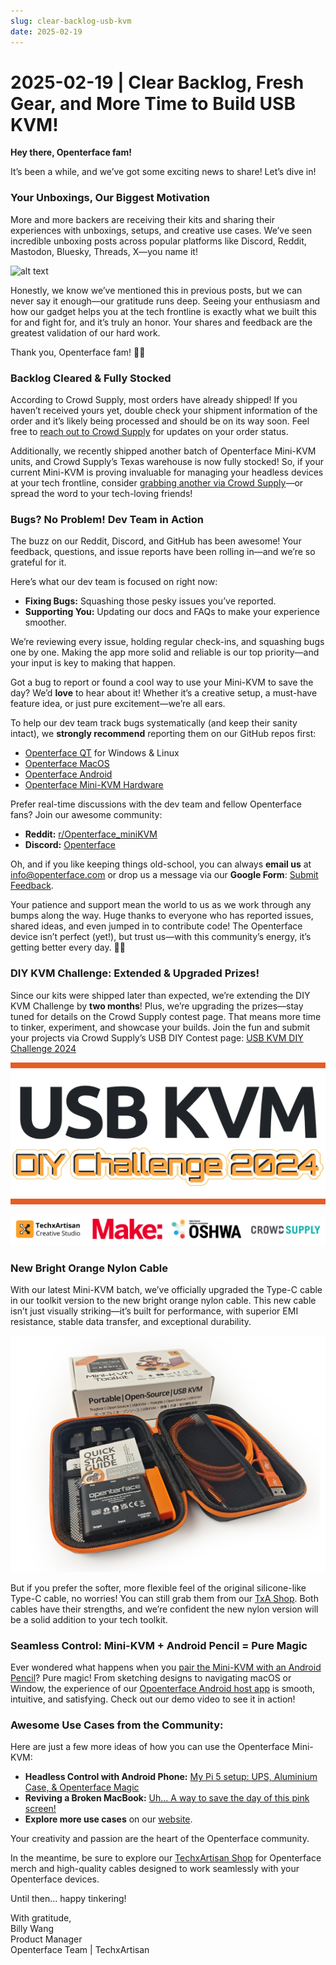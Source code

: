 ```yaml
---
slug: clear-backlog-usb-kvm
date: 2025-02-19
---
```


# 2025-02-19 | Clear Backlog, Fresh Gear, and More Time to Build USB KVM!

**Hey there, Openterface fam!**

It’s been a while, and we’ve got some exciting news to share! Let’s dive in!

### Your Unboxings, Our Biggest Motivation

More and more backers are receiving their kits and sharing their experiences with unboxings, setups, and creative use cases. We’ve seen incredible unboxing posts across popular platforms like Discord, Reddit, Mastodon, Bluesky, Threads, X—you name it!

![alt text](../pic/250219-sharing.gif)

Honestly, we know we’ve mentioned this in previous posts, but we can never say it enough—our gratitude runs deep. Seeing your enthusiasm and how our gadget helps you at the tech frontline is exactly what we built this for and fight for, and it’s truly an honor. Your shares and feedback are the greatest validation of our hard work.

Thank you, Openterface fam! 🚀💙

### **Backlog Cleared & Fully Stocked**

According to Crowd Supply, most orders have already shipped! If you haven’t received yours yet, double check your shipment information of the order and it’s likely being processed and should be on its way soon. Feel free to [reach out to Crowd Supply](https://www.crowdsupply.com/contact) for updates on your order status.

Additionally, we recently shipped another batch of Openterface Mini-KVM units, and Crowd Supply’s Texas warehouse is now fully stocked! So, if your current Mini-KVM is proving invaluable for managing your headless devices at your tech frontline, consider [grabbing another via Crowd Supply](https://www.crowdsupply.com/techxartisan/openterface-mini-kvm)—or spread the word to your tech-loving friends!

### **Bugs? No Problem! Dev Team in Action**  

The buzz on our Reddit, Discord, and GitHub has been awesome! Your feedback, questions, and issue reports have been rolling in—and we’re so grateful for it.

Here’s what our dev team is focused on right now:

- **Fixing Bugs:** Squashing those pesky issues you’ve reported.  
- **Supporting You:** Updating our docs and FAQs to make your experience smoother.  

We’re reviewing every issue, holding regular check-ins, and squashing bugs one by one. Making the app more solid and reliable is our top priority—and your input is key to making that happen.  

Got a bug to report or found a cool way to use your Mini-KVM to save the day? We’d **love** to hear about it! Whether it’s a creative setup, a must-have feature idea, or just pure excitement—we’re all ears.  

To help our dev team track bugs systematically (and keep their sanity intact), we **strongly recommend** reporting them on our GitHub repos first:

- [Openterface QT](https://github.com/TechxArtisanStudio/Openterface_QT) for Windows & Linux
- [Openterface MacOS](https://github.com/TechxArtisanStudio/Openterface_MacOS)
- [Openterface Android](https://github.com/TechxArtisanStudio/Openterface_Android)
- [Openterface Mini-KVM Hardware](https://github.com/TechxArtisanStudio/Openterface_Mini-KVM_Hardware)

Prefer real-time discussions with the dev team and fellow Openterface fans? Join our awesome community:

- **Reddit:** [r/Openterface_miniKVM](https://openterface.com/reddit)  
- **Discord:** [Openterface](https://openterface.com/discord)  

Oh, and if you like keeping things old-school, you can always **email us** at info@openterface.com or drop us a message via our **Google Form**: [Submit Feedback](https://forms.gle/enVJYFGn6gghEFaJ9).  

Your patience and support mean the world to us as we work through any bumps along the way. Huge thanks to everyone who has reported issues, shared ideas, and even jumped in to contribute code! The Openterface device isn’t perfect (yet!), but trust us—with this community’s energy, it’s getting better every day. 🚀💙  

### **DIY KVM Challenge: Extended & Upgraded Prizes!**

Since our kits were shipped later than expected, we’re extending the DIY KVM Challenge by **two months**! Plus, we’re upgrading the prizes—stay tuned for details on the Crowd Supply contest page. That means more time to tinker, experiment, and showcase your builds. Join the fun and submit your projects via Crowd Supply’s USB DIY Contest page: [USB KVM DIY Challenge 2024](https://www.crowdsupply.com/techxartisan/usb-kvm-diy-challenge-2024)

![USB KVM DIY Challenge 2024](../pic/250219-usb-kvm-diy-2024.svg)

![contest-parties](../pic/250214-contest-parties.png)

### **New Bright Orange Nylon Cable**

With our latest Mini-KVM batch, we’ve officially upgraded the Type-C cable in our toolkit version to the new bright orange nylon cable. This new cable isn’t just visually striking—it’s built for performance, with superior EMI resistance, stable data transfer, and exceptional durability.

![New Toolkit](../pic/250214-toolkit-open.jpg)

But if you prefer the softer, more flexible feel of the original silicone-like Type-C cable, no worries! You can still grab them from our [TxA Shop](https://shop.techxartisan.com/products/type-c-cable-with-usb-a-adapter-1-5m-4-11ft-240w-fast-charging-data-transfer-usb2-0). Both cables have their strengths, and we’re confident the new nylon version will be a solid addition to your tech toolkit.

### **Seamless Control: Mini-KVM + Android Pencil = Pure Magic**

Ever wondered what happens when you [pair the Mini-KVM with an Android Pencil](https://www.reddit.com/r/Openterface_miniKVM/comments/1hnh79n/kicad_is_the_fisrt_software_we_tried_first_with/)? Pure magic! From sketching designs to navigating macOS or Window, the experience of our [Opoenterface Android host app](https://github.com/TechxArtisanStudio/Openterface_Android) is smooth, intuitive, and satisfying. Check out our demo video to see it in action!

### **Awesome Use Cases from the Community:**

Here are just a few more ideas of how you can use the Openterface Mini-KVM:

- **Headless Control with Android Phone:** [My Pi 5 setup: UPS, Aluminium Case, & Openterface Magic](https://www.reddit.com/r/Openterface_miniKVM/comments/1hrx1j5/my_pi_5_setup_ups_aluminium_case_openterface_magic/)
- **Reviving a Broken MacBook:** [Uh... A way to save the day of this pink screen!](https://www.reddit.com/r/macbookpro/comments/1hwkh64/uh_a_way_to_save_the_day_of_this_pink_screen/)
- **Explore more use cases** on our [website](https://openterface.com/use-cases/).

Your creativity and passion are the heart of the Openterface community. 

In the meantime, be sure to explore our [TechxArtisan Shop](http://shop.techxartisan.com/) for Openterface merch and high-quality cables designed to work seamlessly with your Openterface devices. 

Until then… happy tinkering!

With gratitude,  
Billy Wang  
Product Manager  
Openterface Team | TechxArtisan